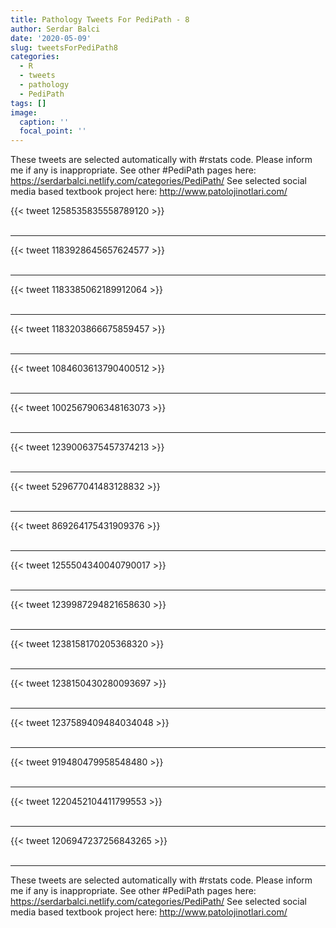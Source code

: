 ```yaml
---
title: Pathology Tweets For PediPath - 8
author: Serdar Balci
date: '2020-05-09'
slug: tweetsForPediPath8
categories:
  - R
  - tweets
  - pathology
  - PediPath
tags: []
image:
  caption: ''
  focal_point: ''
---
```



These tweets are selected automatically with #rstats code. Please inform me if any is inappropriate.
See other #PediPath pages here: https://serdarbalci.netlify.com/categories/PediPath/ 
See selected social media based textbook project here: http://www.patolojinotlari.com/

{{< tweet 1258535835558789120 >}}
<br>
<br>
<hr>
{{< tweet 1183928645657624577 >}}
<br>
<br>
<hr>
{{< tweet 1183385062189912064 >}}
<br>
<br>
<hr>
{{< tweet 1183203866675859457 >}}
<br>
<br>
<hr>
{{< tweet 1084603613790400512 >}}
<br>
<br>
<hr>
{{< tweet 1002567906348163073 >}}
<br>
<br>
<hr>
{{< tweet 1239006375457374213 >}}
<br>
<br>
<hr>
{{< tweet 529677041483128832 >}}
<br>
<br>
<hr>
{{< tweet 869264175431909376 >}}
<br>
<br>
<hr>
{{< tweet 1255504340040790017 >}}
<br>
<br>
<hr>
{{< tweet 1239987294821658630 >}}
<br>
<br>
<hr>
{{< tweet 1238158170205368320 >}}
<br>
<br>
<hr>
{{< tweet 1238150430280093697 >}}
<br>
<br>
<hr>
{{< tweet 1237589409484034048 >}}
<br>
<br>
<hr>
{{< tweet 919480479958548480 >}}
<br>
<br>
<hr>
{{< tweet 1220452104411799553 >}}
<br>
<br>
<hr>
{{< tweet 1206947237256843265 >}}
<br>
<br>
<hr>


These tweets are selected automatically with #rstats code. Please inform me if any is inappropriate.
See other #PediPath pages here: https://serdarbalci.netlify.com/categories/PediPath/ 
See selected social media based textbook project here: http://www.patolojinotlari.com/

